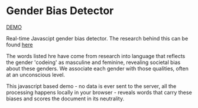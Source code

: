 # Gender Bias Detector

[DEMO](https://darenr.github.io/gender-bias/)

Real-time Javascipt gender bias detector. The research behind this can be found [here](http://gender-decoder.katmatfield.com/static/documents/Gaucher-Friesen-Kay-JPSP-Gendered-Wording-in-Job-ads.pdf)

The words listed hre have come from research into language that reflects the gender 'codeing' as masculine and feminine, 
revealing societal bias about these genders. We associate each gender with those qualities, often at an unconscious level.

This javascript based demo - no data is ever sent to the server, all the processing happens locally in your browser - reveals
words that carry these biases and scores the document in its neutrality.
